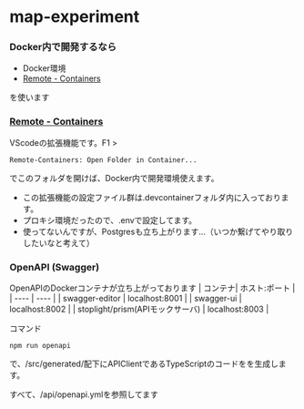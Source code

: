 # map-experiment
### Docker内で開発するなら
* Docker環境
* [Remote - Containers](https://marketplace.visualstudio.com/items?itemName=ms-vscode-remote.remote-containers)

を使います

### [Remote - Containers](https://marketplace.visualstudio.com/items?itemName=ms-vscode-remote.remote-containers)
VScodeの拡張機能です。F1 >
```
Remote-Containers: Open Folder in Container...
```
でこのフォルダを開けば、Docker内で開発環境使えます。  
* この拡張機能の設定ファイル群は.devcontainerフォルダ内に入っております。  
* プロキシ環境だったので、.envで設定してます。  
* 使ってないんですが、Postgresも立ち上がります…（いつか繋げてやり取りしたいなと考えて）

### OpenAPI (Swagger)
OpenAPIのDockerコンテナが立ち上がっております
| コンテナ| ホスト:ポート |
| ---- | ---- |
| swagger-editor                   | localhost:8001 |
| swagger-ui                       | localhost:8002 |
| stoplight/prism(APIモックサーバ)  | localhost:8003 |

コマンド
```
npm run openapi
```
で、/src/generated/配下にAPIClientであるTypeScriptのコードをを生成します。

すべて、/api/openapi.ymlを参照してます
